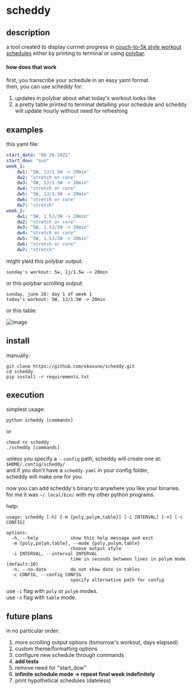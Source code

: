 # scheddy

## description

a tool created to display currnet progress in [couch-to-5k style workout schedules](https://www.c25k.com/c25k_metric.html) either by printing to terminal or using [polybar](https://github.com/polybar/polybar).

#### how does that work

first, you transcribe your schedule in an easy yaml format.  
then, you can use scheddy for:
  1. updates in polybar about what today's workout looks like
  2. a pretty table printed to terminal detailing your schedule
and scheddy will update hourly without need for refreshing  

## examples

this yaml file:

```yaml
start_date: "06-26-2022"
start_dow: "sun"
week_1:
    dw1: "5W, 1J/1.5W -> 20min"
    dw2: "stretch or core"
    dw3: "5W, 1J/1.5W -> 20min"
    dw4: "stretch or core"
    dw5: "5W, 1J/1.5W -> 20min"
    dw6: "stretch or core"
    dw7: "stretch"
week_2:
    dw1: "5W, 1.5J/2W -> 20min"
    dw2: "stretch or core"
    dw3: "5W, 1.5J/2W -> 20min"
    dw4: "stretch or core"
    dw5: "5W, 1.5J/2W -> 20min"
    dw6: "stretch or core"
    dw7: "stretch"
```

might yield this polybar output:  

`sunday's workout: 5w, 1j/1.5w -> 20min`

or this polybar scrolling output:  

```
sunday, june 26: day 1 of week 1
today's workout: 5W, 1J/1.5W -> 20min
```

or this table:  

![image](https://i.imgur.com/aGh2ARK.png)

## install

manually:

```
git clone https://github.com/okosuno/scheddy.git 
cd scheddy
pip install -r requirements.txt
```
## execution

simplest usage:

```
python scheddy [commands]
```
or  
```
chmod +x scheddy
./scheddy [commands]
```

unless you specify a `--config` path, scheddy will create one at:   
`$HOME/.config/scheddy/`  
and if you don't have a `scheddy.yaml` in your config folder,   
scheddy will make one for you.   

now you can add scheddy's binary to anywhere you like your binaries.    
for me it was `~/.local/bin/` with my other python programs.    

help:  

```
usage: scheddy [-h] [-m {poly,polym,table}] [-i INTERVAL] [-n] [-c CONFIG]

options:
  -h, --help            show this help message and exit
  -m {poly,polym,table}, --mode {poly,polym,table}
                        choose output style
  -i INTERVAL, --interval INTERVAL
                        time in seconds between lines in polym mode (default:10)
  -n, --no-date         do not show date in tables
  -c CONFIG, --config CONFIG
                        specify alternative path for config
```

use `-i` flag with `poly` or `polym` modes.    
use `-n` flag with `table` mode.     


## future plans

in no particular order:  

1. more scrolling output options (tomorrow's workout, days elapsed)
2. custom theme/formatting options
3. configure new schedule through commands
4. __add tests__
5. remove need for "start_dow"
6. __infinite schedule mode -> repeat final week indefinitely__
7. print hypothetical schedules (dateless)
